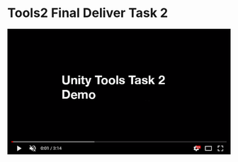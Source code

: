 # Tools2 Final Deliver Task 2
[![Watch the video](https://github.com/incodemon/Tools2_Final_Deliver/blob/master/Unity/Task%202/video.png)](https://youtu.be/oNNJ2KmWWOY)
